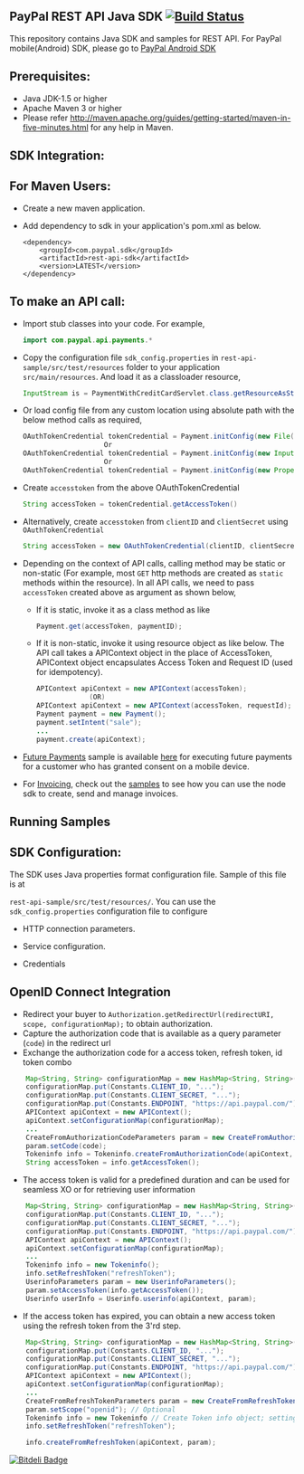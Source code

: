 ## PayPal REST API Java SDK [![Build Status](https://travis-ci.org/paypal/PayPal-Java-SDK.png?branch=master)](https://travis-ci.org/paypal/PayPal-Java-SDK)
This repository contains Java SDK and samples for REST API. For PayPal mobile(Android) SDK, please go to [PayPal Android SDK](https://github.com/paypal/PayPal-Android-SDK)

Prerequisites:
---------------
*	Java JDK-1.5 or higher
*	Apache Maven 3 or higher
*	Please refer http://maven.apache.org/guides/getting-started/maven-in-five-minutes.html for any help in Maven.

SDK Integration:
----------------

For Maven Users:
----------------

*	Create a new maven application.

*	Add dependency to sdk in your application's pom.xml as below.
		
		<dependency>
			<groupId>com.paypal.sdk</groupId>
			<artifactId>rest-api-sdk</artifactId>
			<version>LATEST</version>
		</dependency>
		
		
To make an API call:
--------------------
*	Import stub classes into your code. For example,

	```java
	import com.paypal.api.payments.*
	```
		
*	Copy the configuration file `sdk_config.properties` in `rest-api-sample/src/test/resources` folder to your application `src/main/resources`. And load it as a classloader resource,

	```java
	InputStream is = PaymentWithCreditCardServlet.class.getResourceAsStream("/sdk_config.properties");
	```
		
*	Or load config file from any custom location using absolute path with the below method calls as required,
	```java
	OAuthTokenCredential tokenCredential = Payment.initConfig(new File("../sdk_config.properties"));
						Or
	OAuthTokenCredential tokenCredential = Payment.initConfig(new InputStream(new File("../sdk_config.properties")));
						Or
	OAuthTokenCredential tokenCredential = Payment.initConfig(new Properties().load(new InputStream(new File("../sdk_config.properties"))));
	```

*   Create `accesstoken` from the above OAuthTokenCredential

    ```java
    String accessToken = tokenCredential.getAccessToken()
    ```

*	Alternatively, create `accesstoken` from `clientID` and `clientSecret` using `OAuthTokenCredential` 

	```java
	String accessToken = new OAuthTokenCredential(clientID, clientSecret).getAccessToken();
	```
		
*	Depending on the context of API calls, calling method may be static or non-static (For example, most `GET` http methods are created as `static` methods within the resource). In all API calls, we need to pass `accessToken` created above as argument as shown below,
	 * If it is static, invoke it as a class method as like

		```java
		Payment.get(accessToken, paymentID);
		```
			
	 * If it is non-static, invoke it using resource object as like below. The API call takes a APIContext object in the place of AccessToken, APIContext object encapsulates Access Token and Request ID (used for idempotency).

		```java
		APIContext apiContext = new APIContext(accessToken);
				     (OR)
		APIContext apiContext = new APIContext(accessToken, requestId);
		Payment payment = new Payment();
		payment.setIntent("sale");
		...		
		payment.create(apiContext);
		```

*	[Future Payments](https://developer.paypal.com/docs/integration/mobile/make-future-payment/) sample is available [here](https://github.com/paypal/rest-api-sdk-java/blob/master/rest-api-sample/src/main/java/com/paypal/api/sample/FuturePaymentSample.java) for executing future payments for a customer who has granted consent on a mobile device.

*	For [Invoicing](https://developer.paypal.com/webapps/developer/docs/api/#invoicing), check out the [samples](https://github.com/paypal/rest-api-sdk-java/blob/master/rest-api-sample/src/main/java/com/paypal/api/sample/InvoiceSample.java) to see how you can use the node sdk to create, send and manage invoices.

## Running Samples
SDK Configuration:
------------------
The SDK uses Java properties format configuration file. Sample of this file is at 
 
`rest-api-sample/src/test/resources/`. You can use the `sdk_config.properties` configuration file to configure

*	HTTP connection parameters.

*	Service configuration.

*	Credentials	

## OpenID Connect Integration
   * Redirect your buyer to `Authorization.getRedirectUrl(redirectURI, scope, configurationMap);` to obtain authorization.
   * Capture the authorization code that is available as a query parameter (`code`) in the redirect url
   * Exchange the authorization code for a access token, refresh token, id token combo

```java
    Map<String, String> configurationMap = new HashMap<String, String>();
    configurationMap.put(Constants.CLIENT_ID, "...");
    configurationMap.put(Constants.CLIENT_SECRET, "...");
    configurationMap.put(Constants.ENDPOINT, "https://api.paypal.com/");
    APIContext apiContext = new APIContext();
    apiContext.setConfigurationMap(configurationMap);
    ...
    CreateFromAuthorizationCodeParameters param = new CreateFromAuthorizationCodeParameters();
    param.setCode(code);
    Tokeninfo info = Tokeninfo.createFromAuthorizationCode(apiContext, param);
    String accessToken = info.getAccessToken();
```
   * The access token is valid for a predefined duration and can be used for seamless XO or for retrieving user information

```java
    Map<String, String> configurationMap = new HashMap<String, String>();
    configurationMap.put(Constants.CLIENT_ID, "...");
    configurationMap.put(Constants.CLIENT_SECRET, "...");
    configurationMap.put(Constants.ENDPOINT, "https://api.paypal.com/");
    APIContext apiContext = new APIContext();
    apiContext.setConfigurationMap(configurationMap);
    ...
    Tokeninfo info = new Tokeninfo();
    info.setRefreshToken("refreshToken");
    UserinfoParameters param = new UserinfoParameters();
    param.setAccessToken(info.getAccessToken());
    Userinfo userInfo = Userinfo.userinfo(apiContext, param);
```
   * If the access token has expired, you can obtain a new access token using the refresh token from the 3'rd step.

```java
    Map<String, String> configurationMap = new HashMap<String, String>();
    configurationMap.put(Constants.CLIENT_ID, "...");
    configurationMap.put(Constants.CLIENT_SECRET, "...");
    configurationMap.put(Constants.ENDPOINT, "https://api.paypal.com/");
    APIContext apiContext = new APIContext();
    apiContext.setConfigurationMap(configurationMap);
    ...
    CreateFromRefreshTokenParameters param = new CreateFromRefreshTokenParameters();
    param.setScope("openid"); // Optional
    Tokeninfo info = new Tokeninfo // Create Token info object; setting the refresh token
    info.setRefreshToken("refreshToken");

    info.createFromRefreshToken(apiContext, param);
```
		
[![Bitdeli Badge](https://d2weczhvl823v0.cloudfront.net/paypal/rest-api-sdk-java/trend.png)](https://bitdeli.com/free "Bitdeli Badge")
